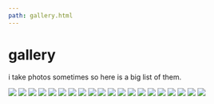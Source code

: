 ```yaml
---
path: gallery.html
---
```

# gallery

i take photos sometimes so here is a big list of them.

<a href="/assets/GAL-00.jpg" target="_blank"><img class="gallery" src="/assets/GAL-01T.jpg"></a>
<a href="/assets/GAL-00.jpg" target="_blank"><img class="gallery" src="/assets/GAL-02T.jpg"></a>
<a href="/assets/GAL-00.jpg" target="_blank"><img class="gallery" src="/assets/GAL-03T.jpg"></a>
<a href="/assets/GAL-00.jpg" target="_blank"><img class="gallery" src="/assets/GAL-04T.jpg"></a>
<a href="/assets/GAL-00.jpg" target="_blank"><img class="gallery" src="/assets/GAL-05T.jpg"></a>
<a href="/assets/GAL-00.jpg" target="_blank"><img class="gallery" src="/assets/GAL-06T.jpg"></a>
<a href="/assets/GAL-00.jpg" target="_blank"><img class="gallery" src="/assets/GAL-07T.jpg"></a>
<a href="/assets/GAL-00.jpg" target="_blank"><img class="gallery" src="/assets/GAL-08T.jpg"></a>
<a href="/assets/GAL-00.jpg" target="_blank"><img class="gallery" src="/assets/GAL-09T.jpg"></a>
<a href="/assets/GAL-00.jpg" target="_blank"><img class="gallery" src="/assets/GAL-10T.jpg"></a>
<a href="/assets/GAL-00.jpg" target="_blank"><img class="gallery" src="/assets/GAL-11T.jpg"></a>
<a href="/assets/GAL-00.jpg" target="_blank"><img class="gallery" src="/assets/GAL-12T.jpg"></a>
<a href="/assets/GAL-00.jpg" target="_blank"><img class="gallery" src="/assets/GAL-13T.jpg"></a>
<a href="/assets/GAL-00.jpg" target="_blank"><img class="gallery" src="/assets/GAL-14T.jpg"></a>
<a href="/assets/GAL-00.jpg" target="_blank"><img class="gallery" src="/assets/GAL-15T.jpg"></a>
<a href="/assets/GAL-00.jpg" target="_blank"><img class="gallery" src="/assets/GAL-16T.jpg"></a>
<a href="/assets/GAL-00.jpg" target="_blank"><img class="gallery" src="/assets/GAL-17T.jpg"></a>
<a href="/assets/GAL-00.jpg" target="_blank"><img class="gallery" src="/assets/GAL-18T.jpg"></a>
<a href="/assets/GAL-00.jpg" target="_blank"><img class="gallery" src="/assets/GAL-19T.jpg"></a>
<a href="/assets/GAL-00.jpg" target="_blank"><img class="gallery" src="/assets/GAL-20T.jpg"></a>


